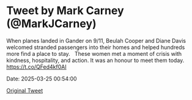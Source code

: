 # Tweet by Mark Carney (@MarkJCarney)

When planes landed in Gander on 9/11, Beulah Cooper and Diane Davis welcomed stranded passengers into their homes and helped hundreds more find a place to stay.
 
These women met a moment of crisis with kindness, hospitality, and action. It was an honour to meet them today. https://t.co/QFed4kf0AI

Date: 2025-03-25 00:54:00

[Original Tweet](https://x.com/MarkJCarney/status/1904335927780274345)
